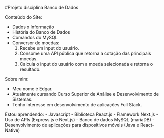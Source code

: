 #Projeto disciplina Banco de Dados

Conteúdo do Site:
  - Dados x Informação
  - História do Banco de Dados
  - Comandos do MySQL
  - Conversor de moedas:
      1. Recebe um input do usuário.
      2. Consome uma API pública que retorna a cotação das principais moedas.
      3. Calcula o input do usuário com a moeda selecionada e retorna o resultado.

      
Sobre mim:
  - Meu nome é Edgar.
  - Atualmente cursando Curso Superior de Análise e Desenvolvimento de Sistemas.
  - Tenho interesse em desenvolvimento de aplicações Full Stack.

Estou aprendendo:
    - Javascript
    - Biblioteca React.js
    - Flamework Next.js
    - Uso de APIs (Express.js e Next.js)
    - Banco de dados MySQL (mariaDB)
    - Desenvolvimento de aplicações para dispositivos móveis (Java e React-Native)
